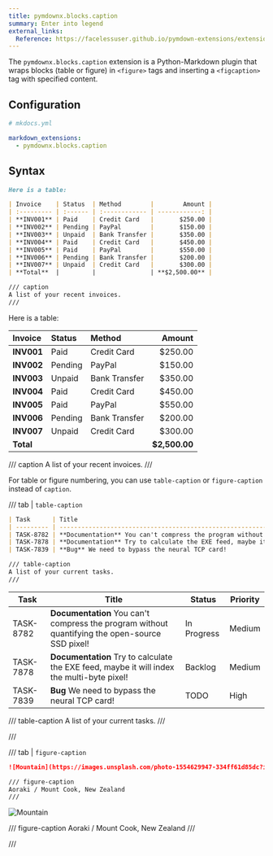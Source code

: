 ```yaml
---
title: pymdownx.blocks.caption
summary: Enter into legend
external_links:
  Reference: https://facelessuser.github.io/pymdown-extensions/extensions/blocks/plugins/caption/
---
```



The `pymdownx.blocks.caption` extension is a Python-Markdown plugin that wraps blocks (table or figure) in `<figure>` tags and inserting a `<figcaption>` tag with specified content.

## Configuration

```yaml
# mkdocs.yml

markdown_extensions:
  - pymdownx.blocks.caption
```

## Syntax



```md
Here is a table:

| Invoice    | Status  | Method        |        Amount |
| :--------- | :------ | :------------ | ------------: |
| **INV001** | Paid    | Credit Card   |       $250.00 |
| **INV002** | Pending | PayPal        |       $150.00 |
| **INV003** | Unpaid  | Bank Transfer |       $350.00 |
| **INV004** | Paid    | Credit Card   |       $450.00 |
| **INV005** | Paid    | PayPal        |       $550.00 |
| **INV006** | Pending | Bank Transfer |       $200.00 |
| **INV007** | Unpaid  | Credit Card   |       $300.00 |
| **Total**  |         |               | **$2,500.00** |

/// caption 
A list of your recent invoices.
///

```

Here is a table:

| Invoice    | Status  | Method        |        Amount |
| :--------- | :------ | :------------ | ------------: |
| **INV001** | Paid    | Credit Card   |       $250.00 |
| **INV002** | Pending | PayPal        |       $150.00 |
| **INV003** | Unpaid  | Bank Transfer |       $350.00 |
| **INV004** | Paid    | Credit Card   |       $450.00 |
| **INV005** | Paid    | PayPal        |       $550.00 |
| **INV006** | Pending | Bank Transfer |       $200.00 |
| **INV007** | Unpaid  | Credit Card   |       $300.00 |
| **Total**  |         |               | **$2,500.00** |

/// caption 
A list of your recent invoices.
///

For table or figure numbering, you can use `table-caption` or `figure-caption` instead of `caption`.

/// tab | `table-caption` 

```md
| Task      | Title                                                                                           | Status      | Priority |
| --------- | ----------------------------------------------------------------------------------------------- | ----------- | -------- |
| TASK-8782 | **Documentation** You can't compress the program without quantifying the open-source SSD pixel! | In Progress | Medium   |
| TASK-7878 | **Documentation** Try to calculate the EXE feed, maybe it will index the multi-byte pixel!      | Backlog     | Medium   |
| TASK-7839 | **Bug** We need to bypass the neural TCP card!                                                  | TODO        | High     |

/// table-caption
A list of your current tasks.
///
```

| Task      | Title                                                                                           | Status      | Priority |
| --------- | ----------------------------------------------------------------------------------------------- | ----------- | -------- |
| TASK-8782 | **Documentation** You can't compress the program without quantifying the open-source SSD pixel! | In Progress | Medium   |
| TASK-7878 | **Documentation** Try to calculate the EXE feed, maybe it will index the multi-byte pixel!      | Backlog     | Medium   |
| TASK-7839 | **Bug** We need to bypass the neural TCP card!                                                  | TODO        | High     |

/// table-caption
A list of your current tasks.
///

///

/// tab | `figure-caption` 

```md
![Mountain](https://images.unsplash.com/photo-1554629947-334ff61d85dc?ixid=MnwxMjA3fDB8MHxwaG90by1wYWdlfHx8fGVufDB8fHx8&ixlib=rb-1.2.1&auto=format&fit=crop&w=1000&h=666&q=80)

/// figure-caption
Aoraki / Mount Cook, New Zealand
///
```

![Mountain](https://images.unsplash.com/photo-1554629947-334ff61d85dc?ixid=MnwxMjA3fDB8MHxwaG90by1wYWdlfHx8fGVufDB8fHx8&ixlib=rb-1.2.1&auto=format&fit=crop&w=1000&h=666&q=80)

/// figure-caption
Aoraki / Mount Cook, New Zealand
///

///


